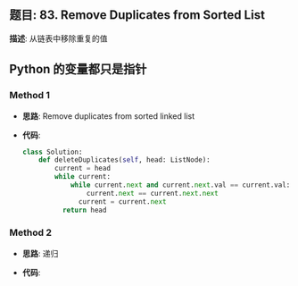 ## 题目:  83. Remove Duplicates from Sorted List

**描述**: 从链表中移除重复的值

## Python 的变量都只是指针

### Method 1

- **思路**: Remove duplicates from sorted linked list

  

- **代码**:

  ```python
  class Solution:
      def deleteDuplicates(self, head: ListNode):
          current = head
          while current:
              while current.next and current.next.val == current.val:
                  current.next == current.next.next
             	current = current.next
        	return head
  ```

  

### Method 2

- **思路**: 递归

  

- **代码**:

  ```python 
  
  ```

  

